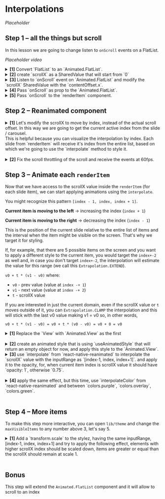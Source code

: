 # Interpolations

_Placeholder_

## Step 1 – all the things but scroll

In this lesson we are going to change listen to `onScroll` events on a FlatList.

_Placeholder video_

<details>
<summary>
  <b>[1]</b> Convert `FlatList` to an `Animated.FlatList`.
</summary>

```jsx
import Animated from 'react-native-reanimated';

<Animated.FlatList
  data={item}
  ...
/>
```

</details>

<details>
<summary>
  <b>[2]</b> create `scrollX` as a SharedValue that will start from `0`
</summary>

```jsx
import { useSharedValue } from "react-native-reanimated";

export function Interpolation() {
  const scrollX = useSharedValue(0);
  // ...
}
```

</details>

<details>
<summary>
  <b>[3]</b> Listen to `onScroll` event on `Animated.FlatList` and modify the `scrollX` SharedValue with the `contentOffset.x`.
</summary>

```jsx
import { useAnimatedScrollHandler } from "react-native-reanimated";

// shorthand notation
const onScroll = useAnimatedScrollHandler((e) => {
  scrollX.value = e.contentOffset.x;
});

// targeting specifically onScroll
const onScroll = useAnimatedScrollHandler({
  onScroll: (e) => {
    scrollX.value = e.contentOffset.x;
  },
});
```

</details>

<details>
<summary>
  <b>[4]</b> Pass `onScroll` as prop to the `Animated.FlatList`.
</summary>

```jsx
import Animated from "react-native-reanimated";

<Animated.FlatList
  data={items}
  onScroll={onScroll} //<-
/>;
```

</details>

<details>
<summary>
  <b>[5]</b> Pass `onScroll` to the `renderItem` component.
</summary>

```jsx
import Animated from "react-native-reanimated";

<Animated.FlatList
  data={items}
  onScroll={onScroll} //<
/>;
```

  <details>
  <summary>
    Don't forget to extend the `ItemProps` type to receive `scrollX` as well so you have everything typed.
  </summary>

```tsx
import { SharedValue } from "react-native-reanimated";

type ItemProps = ListRenderItemInfo<ItemType> & {
  scrollX: SharedValue<number>;
};
```

  </details>

⚠️ TIP: Render `AnimatedText` inside the `Item` component to easily visualize the scrollX value that will change while scrolling.

</details>

## Step 2 – Reanimated component

<details>

<summary>
  <b>[1]</b> Let's modify the scrollX to move by index, instead of the actual scroll offset.
  In this way we are going to get the current active index from the slide / carousel.
  <br/>
  This is helpful because you can visualize the interpolation by index. Each slide from `renderItem` will receive it's index from the entire list, based on which we're going to use the `interpolate` method to style it.
  <br/>
</summary>

```tsx
import {
  useSharedValue,
  useAnimatedScrollHandler,
} from "react-native-reanimated";

const scrollX = useSharedValue(0);
const onScroll = useAnimatedScrollHandler((e) => {
  scrollX.value = e.contentOffset.x / (layout.itemSize + layout.spacing);
});
```

⚠️ TIP: You already have the item size (width, in our case because we're using a horizontal list) and it's used for snapToInterval.

</details>
<br/>
<details>
<summary>
  <b>[2]</b> Fix the scroll throttling of the scroll and receive the events at 60fps.
</summary>

```tsx
import { Animated } from "react-native-reanimated";

<Animated.FlatList
  scrollEventThrottle={16.67}
  // or
  // scrollEventThrottle={1000 / 60}
/>;
```

<br/>

⚠️ TIP: `16.67` means `60 times per second`, and the equation is `1000 / 60` -> how many frames per second do you want to receive from the scroll event.

</details>

## Step 3 – Animate each `renderItem`

Now that we have access to the scrollX value inside the `renderItem` (for each slide item), we can start applying animations using the `interpolate`.

You might recognize this pattern `[index - 1, index, index + 1]`.

**Current item is moving to the left** -> increasing the index (`index + 1`)

**Current item is moving to the right** -> decreasing the index (`index - 1`)

This is the position of the current slide relative to the entire list of items and the
interval when the item might be visible on the screen. That's why we target it for styling.

If, for example, that there are 5 possible items on the screen and you want to apply a different style to the current item, you would target the `index+-2` as well and, in case you don't target `index+-2`, the interpolation will estimate the value for this range (we call this `Extrapolation.EXTEND`).

`v0 + t * (v1 - v0)` where:

- `v0` - prev value (value at `index -+ 1`)
- `v1` - next value (value at `index -+ 2`)
- `t` - scrollX value

If you are interested in just the current domain, even if the scrollX value or `t` moves
outside of it, you can `Extrapolation.CLAMP` the interpolation and this will stick with the last v0 value
making v1 = v0 so, in other words,

`v0 + t * (v1 - v0) = v0 + t * (v0 - v0) = v0 + 0 = v0`

<details>

<summary>
  <b>[1]</b> Replace the `View` with `Animated.View` as the first
</summary>

```jsx
import Animated from "react-native-reanimated";

export function Item({ item, index, scrollX }: ItemProps) {
  return <Animated.View style={[styles.item]}></Animated.View>;
}
```

</details>
<br/>
<details>

<summary>
  <b>[2]</b> create an animated style that is using `useAnimatedStyle` that will return an empty object for now, and apply this style to the `Animated.View`.
</summary>

```jsx
import Animated from "react-native-reanimated";

export function Item({ item, index, scrollX }: ItemProps) {
  const stylez = useAnimatedStyle(() => {
    return {};
  });
  return <Animated.View style={[styles.item, stylez]}></Animated.View>;
}
```

</details>

<details>

<summary>
  <b>[3]</b> use `interpolate` from `react-native-reanimated` to interpolate the `scrollX` value with the inputRange as `[index-1, index, index+1]`. and apply it to the opacity, for, when current item index is scrollX value it should have `opacity: 1`, otherwise `0.75`.
</summary>

```jsx
import Animated, { interpolate } from "react-native-reanimated";

export function Item({ item, index, scrollX }: ItemProps) {
  const stylez = useAnimatedStyle(() => {
    return {
      opacity: interpolate(
        scrollX.value,
        [index - 1, index, index + 1],
        [0.75, 1, 0.75]
      ),
    };
  });
  return <Animated.View style={[styles.item, stylez]}></Animated.View>;
}
```

</details>

<br/>
<details>

<summary>
  <b>[4]</b> apply the same effect, but this time, use `interpolateColor` from `react-native-reanimated` and between `colors.purple`, `colors.overlay`, `colors.green`.
</summary>

```jsx
import Animated, { interpolateColor } from "react-native-reanimated";

export function Item({ item, index, scrollX }: ItemProps) {
  const stylez = useAnimatedStyle(() => {
    return {
      backgroundColor: interpolateColor(
        scrollX.value,
        [index - 1, index, index + 1],
        [colors.purple, colors.overlay, colors.green]
      ),
    };
  });

  return <Animated.View style={[styles.item, stylez]}></Animated.View>;
}
```

</details>

<br/>

## Step 4 – More items

To make this step more interactive, you can open `lib/theme` and change the `maxVisibleItems` to any number above 3, let's say 5.

<details>

<summary>
  <b>[1]</b> Add a `transform.scale` to the stylez, having the same inputRange, [index-1, index, index+1] and try to apply the following effect, elements with higher scrollX index should be scaled down, items are greater or equal than the scrollX should remain at scale 1.
</summary>

```jsx
import Animated, {
  interpolate,
  interpolateColor,
} from "react-native-reanimated";

export function Item({ item, index, scrollX }: ItemProps) {
  const stylez = useAnimatedStyle(() => {
    return {
      backgroundColor: interpolateColor(
        scrollX.value,
        [index - 1, index, index + 1],
        [colors.purple, colors.overlay, colors.green]
      ),
      transform: [
        {
          scale: interpolate(
            scrollX.value,
            [index - 1, index, index + 1],
            [0.9, 1, 1]
          ),
        },
      ],
    };
  });

  return <Animated.View style={[styles.item, stylez]}></Animated.View>;
}
```

</details>
<br/>

## Bonus

This step will extend the `Animated.FlatList` component and it will allow to scroll to an index
